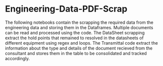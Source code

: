 # Engineering-Data-PDF-Scrap #
The following notebooks contain the scrapping the required data from the engineering data and storing them in the Dataframes. Multiple documents can be read and processed using the code.
The DataSheet scrapping extract the hold points that remained to resolved in the datasheets of different equipment using regex and loops.
The Transmittal code extract the information about the type and details of the document recieved from the consultant and stores them in the table to be consolidated and tracked accordingly.
